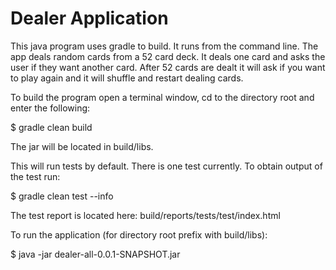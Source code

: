 # Dealer Application
This java program uses gradle to build. It runs from the command line. The app deals random cards from a 52 card deck. It deals one card and asks the user if they want another card. After 52 cards are dealt it will ask if you want to play again and it will shuffle and restart dealing cards.

To build the program open a terminal window, cd to the directory root and enter the following:

$ gradle clean build

The jar will be located in build/libs.

This will run tests by default. There is one test currently. To obtain output of the test run:

$ gradle clean test --info

The test report is located here: build/reports/tests/test/index.html

To run the application (for directory root prefix with build/libs):

$ java -jar dealer-all-0.0.1-SNAPSHOT.jar